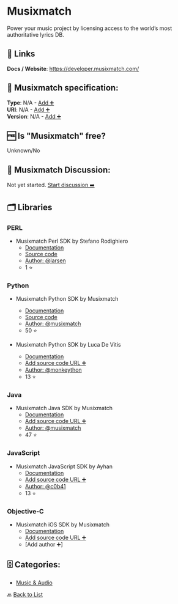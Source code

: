 # Musixmatch
Power your music project by licensing access to the world’s most authoritative lyrics DB.

##  🔗 Links
**Docs / Website**: https://developer.musixmatch.com/

## 🧬 Musixmatch specification:
**Type**: N/A - [Add ➕](https://github.com/apis-list/apis-list/edit/main/apis-list.yaml)  
**URI**: N/A - [Add ➕](https://github.com/apis-list/apis-list/edit/main/apis-list.yaml)  
**Version**: N/A - [Add ➕](https://github.com/apis-list/apis-list/edit/main/apis-list.yaml)

## 🆓 Is "Musixmatch" free?
 Unknown/No 

## 💬 Musixmatch Discussion:
Not yet started. [Start discussion ➡️](https://github.com/apis-list/apis-list/discussions/new)

## 🗂️ Libraries
### PERL
- Musixmatch Perl SDK by Stefano Rodighiero
    - [Documentation](https://developer.musixmatch.com/documentation)
    - [Source code](https://github.com/larsen/Net-MusixMatch)
    - [Author: @larsen](https://github.com/larsen)
    - 1 ⭐

### Python
- Musixmatch Python SDK by Musixmatch
    - [Documentation](https://github.com/musixmatch/musixmatch-sdk)
    - [Source code](https://github.com/musixmatch/musixmatch-sdk/tree/master/client/python)
    - [Author: @musixmatch](https://github.com/musixmatch)
    - 50 ⭐

- Musixmatch Python SDK by Luca De Vitis
    - [Documentation](https://github.com/monkeython/musixmatch)
    - [Add source code URL ➕]()
    - [Author: @monkeython](https://github.com/monkeython)
    - 13 ⭐

### Java
- Musixmatch Java SDK by Musixmatch
    - [Documentation](https://github.com/musixmatch/android-lyrics-plugin-sdk)
    - [Add source code URL ➕]()
    - [Author: @musixmatch](https://github.com/musixmatch)
    - 47 ⭐

### JavaScript
- Musixmatch JavaScript SDK by Ayhan
    - [Documentation](https://github.com/c0b41/musixmatch)
    - [Add source code URL ➕]()
    - [Author: @c0b41](https://github.com/c0b41)
    - 13 ⭐

### Objective-C
- Musixmatch iOS SDK by Musixmatch
    - [Documentation](https://developer.musixmatch.com/documentation/ios-lyrics-extension)
    - [Add source code URL ➕]()
    - [Add author ➕]


## 🗄️ Categories:
- [Music & Audio](https://github.com/apis-list/apis-list#music--audio-)

🔙  [Back to List](https://github.com/apis-list/apis-list)

